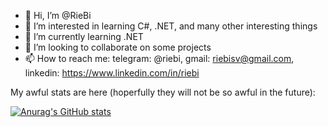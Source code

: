 - 👋 Hi, I’m @RieBi
- 👀 I’m interested in learning C#, .NET, and many other interesting things
- 🌱 I’m currently learning .NET
- 💞️ I’m looking to collaborate on some projects
- 📫 How to reach me: telegram: @riebi, gmail: riebisv@gmail.com, linkedin: https://www.linkedin.com/in/riebi

My awful stats are here (hoperfully they will not be so awful in the future):

[![Anurag's GitHub stats](https://github-readme-stats.vercel.app/api?username=riebi)](https://github.com/anuraghazra/github-readme-stats)
<!---
RieBi/RieBi is a ✨ special ✨ repository because its `README.md` (this file) appears on your GitHub profile.
You can click the Preview link to take a look at your changes.
--->
